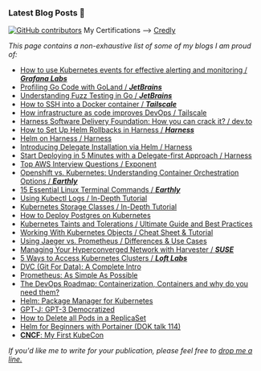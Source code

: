 ### Latest Blog Posts 📝
<a href="https://github.com/hrittikhere/blogs/graphs/contributors"><img alt="GitHub contributors" src="https://img.shields.io/github/contributors/hrittikhere/blogs?color=2b9348"></a> My Certifications —> [Credly](https://www.credly.com/users/hrittikhere)

_This page contains a non-exhaustive list of some of my blogs I am proud of:_

- [How to use Kubernetes events for effective alerting and monitoring  / ***Grafana Labs***](https://grafana.com/blog/2023/01/23/how-to-use-kubernetes-events-for-effective-alerting-and-monitoring/)
- [Profiling Go Code with GoLand / ***JetBrains*** ](https://blog.jetbrains.com/go/2023/02/02/profiling-go-code-with-goland/)
- [Understanding Fuzz Testing in Go / ***JetBrains*** ](https://blog.jetbrains.com/go/2022/12/14/understanding-fuzz-testing-in-go/)
- [How to SSH into a Docker container / ***Tailscale***](https://tailscale.com/learn/ssh-into-docker-container/)
- [How infrastructure as code improves DevOps / Tailscale](https://tailscale.com/learn/infrastructure-as-code/)
- [Harness Software Delivery Foundation: How you can crack it? / dev.to ](https://dev.to/hrittikhere/software-delivery-foundation-how-you-can-crack-it-jfn)
- [How to Set Up Helm Rollbacks in Harness / ***Harness***](https://harness.io/blog/how-set-up-helm-rollbacks-harness)
- [Helm on Harness / Harness](https://www.harness.io/technical-blog/getting-started-with-helm)
- [Introducing Delegate Installation via Helm / Harness](https://www.harness.io/technical-blog/delegate-installation-via-helm)
- [Start Deploying in 5 Minutes with a Delegate-first Approach‍ / Harness](https://www.harness.io/technical-blog/deploy-in-5-minutes-with-a-delegate-first-approach)
- [Top AWS Interview Questions / Exponent](https://blog.tryexponent.com/top-aws-interview-questions/)
- [Openshift vs. Kubernetes: Understanding Container Orchestration Options / ***Earthly*** ](https://earthly.dev/blog/openshift-vs-kubernetes/)
- [15 Essential Linux Terminal Commands / ***Earthly*** ](https://earthly.dev/blog/ess-linux-term-cmd/)
- [Using Kubectl Logs / In-Depth Tutorial](https://www.containiq.com/post/kubectl-logs)
- [Kubernetes Storage Classes / In-Depth Tutorial](https://www.containiq.com/post/kubernetes-storage-classes)
- [How to Deploy Postgres on Kubernetes](https://www.containiq.com/post/deploy-postgres-on-kubernetes)
- [Kubernetes Taints and Tolerations / Ultimate Guide and Best Practices](https://www.containiq.com/post/kubernetes-taints-and-tolerations)
- [Working With Kubernetes Objects / Cheat Sheet & Tutorial](https://www.containiq.com/post/kubernetes-objects)
- [Using Jaeger vs. Prometheus / Differences & Use Cases](https://www.containiq.com/post/jaeger-vs-prometheus)
- [Managing Your Hyperconverged Network with Harvester / ***SUSE*** ](https://www.suse.com/c/rancher_blog/managing-your-hyperconverged-network-with-harvester/)
- [5 Ways to Access Kubernetes Clusters / ***Loft Labs*** ](https://loft.sh/blog/5-ways-to-access-kubernetes-clusters/)
- [DVC (Git For Data): A Complete Intro](https://dev.to/hrittikhere/dvc-git-for-data-a-complete-intro-4626)
- [Prometheus: As Simple As Possible](https://dev.to/kcdchennai/prometheus-as-simple-as-possible-2aog)
- [The DevOps Roadmap: Containerization, Containers and why do you need them?](https://dev.to/hrittikhere/the-devops-roadmap-containerization-containers-and-why-do-you-need-them-350b)
- [Helm: Package Manager for Kubernetes](https://dev.to/hrittikhere/helm-package-manager-for-k8s-58hp)
- [GPT-J: GPT-3 Democratized](https://dzone.com/articles/gpt-j)
- [How to Delete all Pods in a ReplicaSet](https://dzone.com/articles/how-to-delete-all-pods-in-replicaset)
- [Helm for Beginners with Portainer (DOK talk 114)](https://www.portainer.io/blog/helm-for-beginners-with-portainer-dok-talk-114)
- [**CNCF**: My First KubeCon](https://www.cncf.io/blog/2021/07/23/scholarship-spotlight-my-first-kubecon-cloudnativecon-amazing-first-time-experience/)



_If you'd like me to write for your publication, please feel free to [drop me a line.](https://www.linkedin.com/in/hrittikhere/)_
